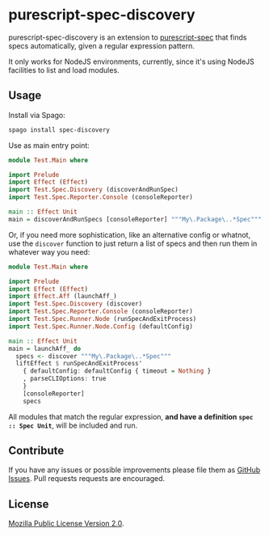 # purescript-spec-discovery

purescript-spec-discovery is an extension to
[purescript-spec](https://github.com/purescript-spec/purescript-spec) that finds
specs automatically, given a regular expression pattern.

It only works for NodeJS environments, currently, since it's using NodeJS
facilities to list and load modules.

## Usage

Install via Spago:

```bash
spago install spec-discovery
```

Use as main entry point:

```purescript
module Test.Main where

import Prelude
import Effect (Effect)
import Test.Spec.Discovery (discoverAndRunSpec)
import Test.Spec.Reporter.Console (consoleReporter)

main :: Effect Unit
main = discoverAndRunSpecs [consoleReporter] """My\.Package\..*Spec"""
```

Or, if you need more sophistication, like an alternative config or whatnot, use
the `discover` function to just return a list of specs and then run them in
whatever way you need:

```purescript
module Test.Main where

import Prelude
import Effect (Effect)
import Effect.Aff (launchAff_)
import Test.Spec.Discovery (discover)
import Test.Spec.Reporter.Console (consoleReporter)
import Test.Spec.Runner.Node (runSpecAndExitProcess)
import Test.Spec.Runner.Node.Config (defaultConfig)

main :: Effect Unit
main = launchAff_ do
  specs <- discover """My\.Package\..*Spec"""
  liftEffect $ runSpecAndExitProcess'
    { defaultConfig: defaultConfig { timeout = Nothing }
    , parseCLIOptions: true
    }
    [consoleReporter]
    specs
```

All modules that match the regular expression, **and have a definition
`spec :: Spec Unit`**, will be included and run.

## Contribute

If you have any issues or possible improvements please file them as
[GitHub Issues](https://github.com/purescript-spec/purescript-spec-discovery/issues).
Pull requests requests are encouraged.

## License

[Mozilla Public License Version 2.0](LICENSE).
